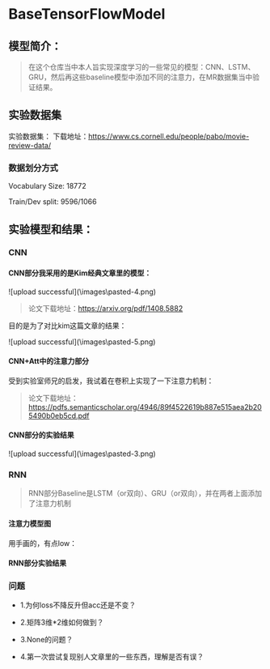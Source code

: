 # BaseTensorFlowModel
## 模型简介：
>在这个仓库当中本人旨实现深度学习的一些常见的模型：CNN、LSTM、GRU，然后再这些baseline模型中添加不同的注意力，在MR数据集当中验证结果。
## 实验数据集
实验数据集：
下载地址：https://www.cs.cornell.edu/people/pabo/movie-review-data/

### 数据划分方式
Vocabulary Size: 18772

Train/Dev split: 9596/1066


## 实验模型和结果：
### CNN
#### CNN部分我采用的是Kim经典文章里的模型：

![upload successful](\\images\pasted-4.png\)

>论文下载地址：https://arxiv.org/pdf/1408.5882

目的是为了对比kim这篇文章的结果：

![upload successful](\\images\pasted-5.png\)

#### CNN+Att中的注意力部分
受到实验室师兄的启发，我试着在卷积上实现了一下注意力机制：



>论文下载地址：https://pdfs.semanticscholar.org/4946/89f4522619b887e515aea2b205490b0eb5cd.pdf

#### CNN部分的实验结果


![upload successful](\\images\pasted-3.png\)

### RNN
> RNN部分Baseline是LSTM（or双向）、GRU（or双向），并在两者上面添加了注意力机制

#### 注意力模型图

用手画的，有点low：


#### RNN部分实验结果



### 问题

* 1.为何loss不降反升但acc还是不变？

* 2.矩阵3维*2维如何做到？

* 3.None的问题？

* 4.第一次尝试复现别人文章里的一些东西，理解是否有误？




